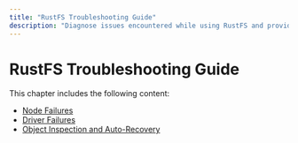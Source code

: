 ```yaml
---
title: "RustFS Troubleshooting Guide"
description: "Diagnose issues encountered while using RustFS and provide repair solutions to help RustFS instances quickly recover from failures."
---
```


# RustFS Troubleshooting Guide

This chapter includes the following content:

- [Node Failures](./node.md)
- [Driver Failures](./driver.md)
- [Object Inspection and Auto-Recovery](./healing.md)

